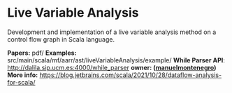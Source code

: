 # Live Variable Analysis
Development and implementation of a live variable analysis method on a control flow graph in Scala language.

**Papers:** pdf/
**Examples:** src/main/scala/mf/aarr/ast/liveVariableAnalysis/example/
**While Parser API**: http://dalila.sip.ucm.es:4000/while_parser **owner: ([manuelmontenegro](https://github.com/manuelmontenegro/while_parser_api))**
**More info:** https://blog.jetbrains.com/scala/2021/10/28/dataflow-analysis-for-scala/
